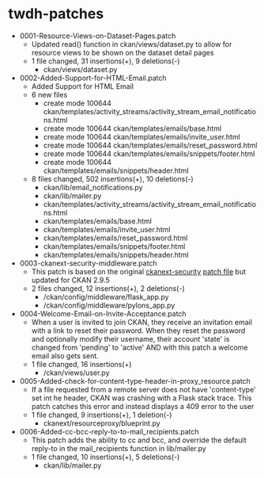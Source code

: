 # twdh-patches

* 0001-Resource-Views-on-Dataset-Pages.patch  
  * Updated read() function in ckan/views/dataset.py to allow for resource views to be shown on the dataset detail pages
  * 1 file changed, 31 insertions(+), 9 deletions(-)
    * ckan/views/dataset.py 
* 0002-Added-Support-for-HTML-Email.patch
  * Added Support for HTML Email
  * 6 new files
    * create mode 100644 ckan/templates/activity_streams/activity_stream_email_notifications.html
    * create mode 100644 ckan/templates/emails/base.html
    * create mode 100644 ckan/templates/emails/invite_user.html
    * create mode 100644 ckan/templates/emails/reset_password.html
    * create mode 100644 ckan/templates/emails/snippets/footer.html
    * create mode 100644 ckan/templates/emails/snippets/header.html
  * 8 files changed, 502 insertions(+), 10 deletions(-)
    * ckan/lib/email_notifications.py
    * ckan/lib/mailer.py
    * ckan/templates/activity_streams/activity_stream_email_notifications.html
    * ckan/templates/emails/base.html
    * ckan/templates/emails/invite_user.html
    * ckan/templates/emails/reset_password.html
    * ckan/templates/emails/snippets/footer.html
    * ckan/templates/emails/snippets/header.html
* 0003-ckanext-security-middleware.patch
  * This patch is based on the original [ckanext-security](https://github.com/data-govt-nz/ckanext-security) [patch file](https://github.com/data-govt-nz/ckanext-security/blob/master/ckanext-security.patch) but updated for CKAN 2.9.5
  * 2 files changed, 12 insertions(+), 2 deletions(-)
    * /ckan/config/middleware/flask_app.py
    * /ckan/config/middleware/pylons_app.py
* 0004-Welcome-Email-on-Invite-Acceptance.patch
  * When a user is invited to join CKAN, they receive an invitation email with a link to reset their password. When they reset the password and optionally modify their username, their account 'state' is changed from 'pending' to 'active' AND with this patch a welcome email also gets sent.
  * 1 file changed, 16 insertions(+)
    * /ckan/views/user.py
* 0005-Added-check-for-content-type-header-in-proxy_resource.patch
  * If a file requested from a remote server does not have 'content-type' set int he header, CKAN was crashing with a Flask stack trace. This patch catches this error and instead displays a 409 error to the user
  * 1 file changed, 9 insertions(+), 1 deletion(-)
    * ckanext/resourceproxy/blueprint.py 
* 0006-Added-cc-bcc-reply-to-to-mail_recipients.patch  
  * This patch adds the ability to cc and bcc, and override the default reply-to in the mail_recipients function in lib/mailer.py
  * 1 file changed, 10 insertions(+), 5 deletions(-)
    * ckan/lib/mailer.py
